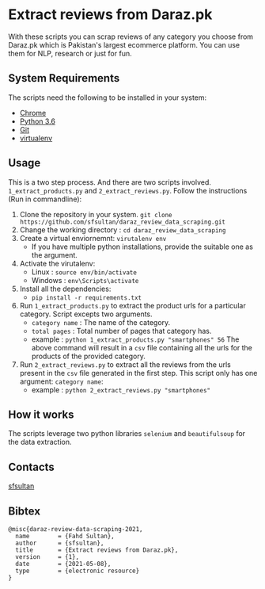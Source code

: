 # Extract reviews from Daraz.pk

With these scripts you can scrap reviews of any category you choose from Daraz.pk which is Pakistan's largest ecommerce platform. You can use them for NLP, research or just for fun.

## System Requirements
The scripts need the following to be installed in your system:
- [Chrome](https://www.google.com/intl/en_pk/chrome/)
- [Python 3.6](https://www.python.org/downloads/)
- [Git](https://git-scm.com/downloads)
- [virtualenv](https://pypi.org/project/virtualenv/)

## Usage
This is a two step process. And there are two scripts involved. `1_extract_products.py` and `2_extract_reviews.py`. Follow the instructions (Run in commandline):

1. Clone the repository in your system. `git clone https://github.com/sfsultan/daraz_review_data_scraping.git`
2. Change the working directory : `cd daraz_review_data_scraping`
2. Create a virtual enviornemnt: `virutalenv env`
    - If you have multiple python installations, provide the suitable one as the argument.
3. Activate the virutalenv:
    - Linux : `source env/bin/activate`
    - Windows : `env\Scripts\activate`
4. Install all the dependencies:
    - `pip install -r requirements.txt`
1. Run `1_extract_products.py` to extract the product urls for a particular category. Script excepts two arguments.
    - `category name` : The name of the category.
    - `total pages` : Total number of pages that category has.
    - example : `python 1_extract_products.py "smartphones" 56`
The above command will result in a `csv` file containing all the urls for the products of the provided category.
2. Run `2_extract_reviews.py` to extract all the reviews from the urls present in the `csv` file generated in the first step. This script only has one argument: `category name`:
    - example : `python 2_extract_reviews.py "smartphones"`


## How it works
The scripts leverage two python libraries `selenium` and `beautifulsoup` for the data extraction.

## Contacts
[sfsultan](mailto:sfsultan@gmail.com)

## Bibtex

```text
@misc{daraz-review-data-scraping-2021,
  name        = {Fahd Sultan},
  author      = {sfsultan},
  title       = {Extract reviews from Daraz.pk},
  version     = {1},
  date        = {2021-05-08},
  type        = {electronic resource}
}

```
